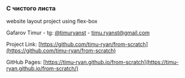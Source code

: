 ### С чистого листа
website layout project using flex-box

Gafarov Timur - tg: [@timuryanst](https://t.me/timuryanst) - timu.ryanst@gmail.com

Project Link: [https://github.com/timu-ryan/from-scratch](https://github.com/timu-ryan/from-scratch)

GitHub Pages: [https://timu-ryan.github.io/from-scratch](https://timu-ryan.github.io/from-scratch/)
